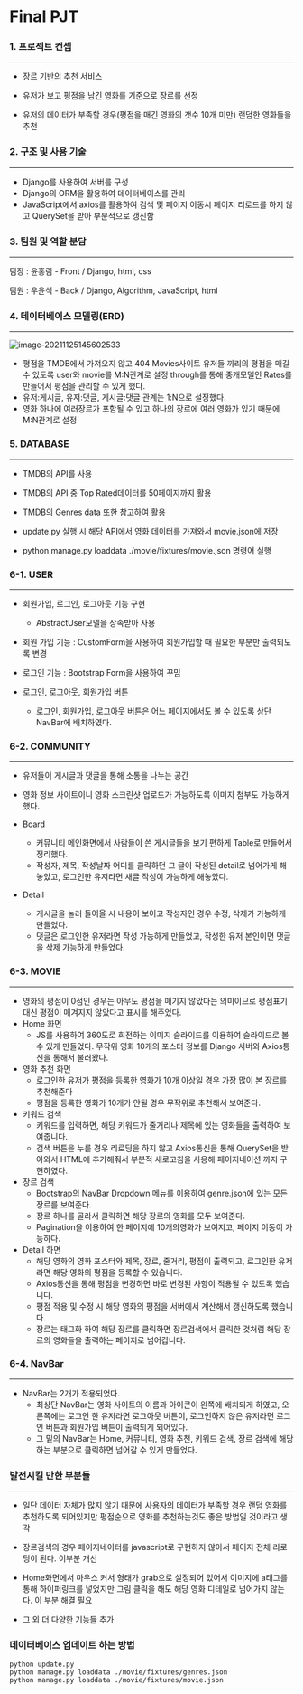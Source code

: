# Final PJT



### 1. 프로젝트 컨셉

------

* 장르 기반의 추천 서비스

* 유저가 보고 평점을 남긴 영화를 기준으로 장르를 선정

* 유저의 데이터가 부족할 경우(평점을 매긴 영화의 갯수 10개 미만) 랜덤한 영화들을 추천



### 2. 구조 및 사용 기술

------

- Django를 사용하여 서버를 구성
- Django의 ORM을 활용하여 데이터베이스를 관리
- JavaScript에서 axios를 활용하여 검색 및 페이지 이동시 페이지 리로드를 하지 않고 QuerySet을 받아 부분적으로 갱신함



### 3. 팀원 및 역할 분담

------

팀장 : 윤홍림 - Front / Django, html, css

팀원 : 우윤석 - Back / Django, Algorithm, JavaScript, html



### 4. 데이터베이스 모델링(ERD)

------

![image-20211125145602533](../../assets/images/README/image-20211125145602533.png)

* 평점을 TMDB에서 가져오지 않고 404 Movies사이트 유저들 끼리의 평점을 매길 수 있도록 user와 movie를 M:N관계로 설정 through를 통해 중개모델인 Rates를 만들어서 평점을 관리할 수 있게 했다.
* 유저:게시글, 유저:댓글, 게시글:댓글 관계는 1:N으로 설정했다.
* 영화 하나에 여러장르가 포함될 수 있고 하나의 장르에 여러 영화가 있기 때문에 M:N관계로 설정

### 5. DATABASE

------

- TMDB의 API를 사용

- TMDB의 API 중 Top Rated데이터를 50페이지까지 활용

- TMDB의 Genres data 또한 참고하여 활용
- update.py 실행 시 해당 API에서 영화 데이터를 가져와서 movie.json에 저장
- python manage.py loaddata ./movie/fixtures/movie.json 명령어 실행



### 6-1. USER

------

- 회원가입, 로그인, 로그아웃 기능 구현
  - AbstractUser모델을 상속받아 사용

- 회원 가입 기능 : CustomForm을 사용하여 회원가입할 때 필요한 부분만 출력되도록 변경
- 로그인 기능 : Bootstrap Form을 사용하여 꾸밈
- 로그인, 로그아웃, 회원가입 버튼
  - 로그인, 회원가입, 로그아웃 버튼은 어느 페이지에서도 볼 수 있도록 상단 NavBar에 배치하였다.



### 6-2. COMMUNITY

------

- 유저들이 게시글과 댓글을 통해 소통을 나누는 공간
- 영화 정보 사이트이니 영화 스크린샷 업로드가 가능하도록 이미지 첨부도 가능하게 했다.
- Board
  - 커뮤니티 메인화면에서 사람들이 쓴 게시글들을 보기 편하게 Table로 만들어서 정리했다.
  - 작성자, 제목, 작성날짜 어디를 클릭하던 그 글이 작성된 detail로 넘어가게 해놓았고, 로그인한 유저라면 새글 작성이 가능하게 해놓았다.

- Detail
  - 게시글을 눌러 들어올 시 내용이 보이고 작성자인 경우 수정, 삭제가 가능하게 만들었다.
  - 댓글은 로그인한 유저라면 작성 가능하게 만들었고, 작성한 유저 본인이면 댓글을 삭제 가능하게 만들었다.

### 6-3. MOVIE

------

- 영화의 평점이 0점인 경우는 아무도 평점을 매기지 않았다는 의미이므로 평점표기 대신 평점이 매겨지지 않았다고 표시를 해주었다.
- Home 화면
  - JS를 사용하여 360도로 회전하는 이미지 슬라이드를 이용하여 슬라이드로 볼 수 있게 만들었다. 무작위 영화 10개의 포스터 정보를 Django 서버와 Axios통신을 통해서 불러왔다.
- 영화 추천 화면
  - 로그인한 유저가 평점을 등록한 영화가 10개 이상일 경우 가장 많이 본 장르를 추천해준다
  - 평점을 등록한 영화가 10개가 안될 경우 무작위로 추천해서 보여준다.
- 키워드 검색
  - 키워드를 입력하면, 해당 키워드가 줄거리나 제목에 있는 영화들을 출력하여 보여줍니다.
  - 검색 버튼을 누를 경우 리로딩을 하지 않고 Axios통신을 통해 QuerySet을 받아와서 HTML에 추가해줘서 부분적 새로고침을 사용해 페이지네이션 까지 구현하였다.
- 장르 검색
  - Bootstrap의 NavBar Dropdown 메뉴를 이용하여 genre.json에 있는 모든 장르를 보여준다.
  - 장르 하나를 골라서 클릭하면 해당 장르의 영화를 모두 보여준다.
  - Pagination을 이용하여 한 페이지에 10개의영화가 보여지고, 페이지 이동이 가능하다.
- Detail 하면
  - 해당 영화의 영화 포스터와 제목, 장르, 줄거리, 평점이 출력되고, 로그인한 유저라면 해당 영화의 평점을 등록할 수 있습니다. 
  - Axios통신을 통해 평점을 변경하면 바로 변경된 사항이 적용될 수 있도록 했습니다.
  - 평점 적용 및 수정 시 해당 영화의 평점을 서버에서 계산해서 갱신하도록 했습니다.
  - 장르는 태그화 하여 해당 장르를 클릭하면 장르검색에서 클릭한 것처럼 해당 장르의 영화들을 출력하는 페이지로 넘어갑니다.



### 6-4. NavBar

------

- NavBar는 2개가 적용되었다.
  - 최상단 NavBar는 영화 사이트의 이름과 아이콘이 왼쪽에 배치되게 하였고, 오른쪽에는 로그인 한 유저라면 로그아웃 버튼이, 로그인하지 않은 유저라면 로그인 버튼과 회원가입 버튼이 출력되게 되어있다.
  - 그 밑의 NavBar는 Home, 커뮤니티, 영화 추천, 키워드 검색, 장르 검색에 해당하는 부분으로 클릭하면 넘어갈 수 있게 만들었다.





### 발전시킬 만한 부분들

------

- 일단 데이터 자체가 많지 않기 때문에 사용자의 데이터가 부족할 경우 랜덤 영화를 추천하도록 되어있지만 평점순으로 영화를 추천하는것도 좋은 방법일 것이라고 생각

- 장르검색의 경우 페이지네이터를 javascript로 구현하지 않아서 페이지 전체 리로딩이 된다. 이부분 개선

- Home화면에서 마우스 커서 형태가 grab으로 설정되어 있어서 이미지에 a태그를 통해 하이퍼링크를 넣었지만 그림 클릭을 해도 해당 영화 디테일로 넘어가지 않는다. 이 부분 해결 필요

- 그 외 더 다양한 기능들 추가

  

### 데이터베이스 업데이트 하는 방법

```
python update.py
python manage.py loaddata ./movie/fixtures/genres.json
python manage.py loaddata ./movie/fixtures/movie.json 
```

